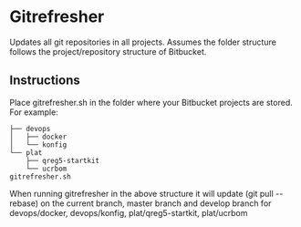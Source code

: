 # Gitrefresher

Updates all git repositories in all projects.
Assumes the folder structure follows the project/repository structure of Bitbucket.

## Instructions
Place gitrefresher.sh in the folder where your Bitbucket projects are stored.
For example:
```
├── devops
│   ├── docker
│   └── konfig
└── plat
    ├── qreg5-startkit
    └── ucrbom
gitrefresher.sh
```

When running gitrefresher in the above structure it will update (git pull --rebase) on the current branch, master branch and develop branch for devops/docker, devops/konfig, plat/qreg5-startkit, plat/ucrbom
